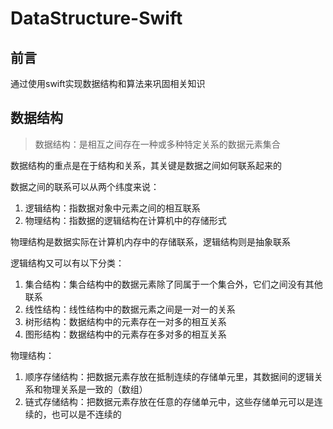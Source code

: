 # DataStructure-Swift
## 前言
通过使用swift实现数据结构和算法来巩固相关知识
## 数据结构
> 数据结构：是相互之间存在一种或多种特定关系的数据元素集合

数据结构的重点是在于结构和关系，其关键是数据之间如何联系起来的

数据之间的联系可以从两个纬度来说：
1. 逻辑结构：指数据对象中元素之间的相互联系
2. 物理结构：指数据的逻辑结构在计算机中的存储形式

物理结构是数据实际在计算机内存中的存储联系，逻辑结构则是抽象联系

逻辑结构又可以有以下分类：
1. 集合结构：集合结构中的数据元素除了同属于一个集合外，它们之间没有其他联系
2. 线性结构：线性结构中的数据元素之间是一对一的关系
3. 树形结构：数据结构中的元素存在一对多的相互关系
4. 图形结构：数据结构中的元素存在多对多的相互关系

物理结构：
1. 顺序存储结构：把数据元素存放在抵制连续的存储单元里，其数据间的逻辑关系和物理关系是一致的（数组）
2. 链式存储结构：把数据元素存放在任意的存储单元中，这些存储单元可以是连续的，也可以是不连续的
